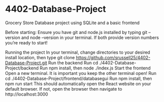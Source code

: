 # 4402-Database-Project
Grocery Store Database project using SQLite and a basic frontend 

Before starting:
Ensure you have git and node.js installed by typing git –version and node –version in your terminal. If both provide version numbers you’re ready to start!

Running the project
In your terminal, change directories to your desired install location, then type git clone https://github.com/srussell25/4402-Database-Project.git
Run the backend
Run cd ./4402-Database-Project/backend
Run npm install, then node ./index.js
Start the frontend
Open a new terminal. It is important you keep the other terminal open!
Run  cd ./4402-Database-Project/frontend/databasegui
Run npm install, then npm run start
This should automatically open the React website on your default browser. If not, open the browser then navigate to http://localhost:3000
